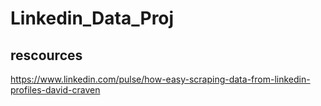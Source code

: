 # Linkedin_Data_Proj

## rescources

https://www.linkedin.com/pulse/how-easy-scraping-data-from-linkedin-profiles-david-craven
